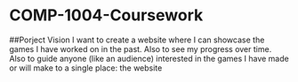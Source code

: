 # COMP-1004-Coursework

##Porject Vision
I want to create a website where I can showcase the games I have worked on in the past. 
Also to see my progress over time. 
Also to guide anyone (like an audience) interested in the games I have made or will make to a single place: the website
